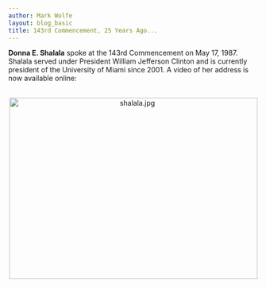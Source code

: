 ```yaml
---
author: Mark Wolfe
layout: blog_basic
title: 143rd Commencement, 25 Years Ago...
---
```

<div class="entry-body">
<p></p>
<strong>Donna E. Shalala</strong> spoke at the 143rd Commencement on May 17, 1987. Shalala served under President William Jefferson Clinton and is currently president of the University of Miami since 2001. A video of her address is now available online:
<p></p>
<p><br/>
<a href="http://luna.albany.edu/luna/servlet/detail/UALBANYSCA~14~14~59519~106967:University-Archives?qvq=q:donna;lc:UALBANYVRL~6~6,UALBANYUAM~16~16,UALBANYSCA~14~14,UALBANYVRL~3~3,UALBANYSCA~16~16&amp;mi=0&amp;trs=4"><img alt="shalala.jpg" class="mt-image-center" height="365" src="{{ site.url }}/posts-img/shalala.jpg" style="text-align: center; display: block; margin: 0 auto 20px;" width="500"/></a></p>
<p><br/>
</p>
</div>